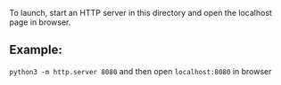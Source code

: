 To launch, start an HTTP server in this directory and open the localhost page in browser.
 
## Example:
```python3 -m http.server 8080``` and then open `localhost:8080` in browser
